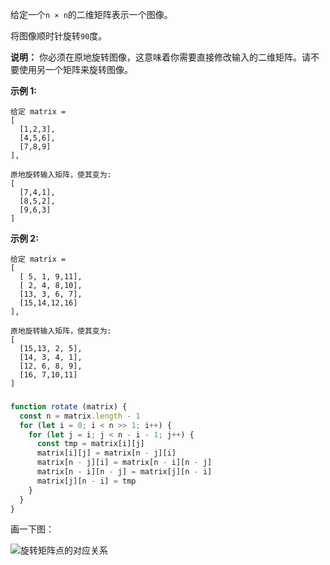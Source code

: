 给定一个`n × n`的二维矩阵表示一个图像。

将图像顺时针旋转`90`度。

**说明：**
你必须在原地旋转图像，这意味着你需要直接修改输入的二维矩阵。请不要使用另一个矩阵来旋转图像。

**示例 1:**
```
给定 matrix =
[
  [1,2,3],
  [4,5,6],
  [7,8,9]
],

原地旋转输入矩阵，使其变为:
[
  [7,4,1],
  [8,5,2],
  [9,6,3]
]
```

**示例 2:**
```
给定 matrix =
[
  [ 5, 1, 9,11],
  [ 2, 4, 8,10],
  [13, 3, 6, 7],
  [15,14,12,16]
], 

原地旋转输入矩阵，使其变为:
[
  [15,13, 2, 5],
  [14, 3, 4, 1],
  [12, 6, 8, 9],
  [16, 7,10,11]
]
```

###
```js
function rotate (matrix) {
  const n = matrix.length - 1
  for (let i = 0; i < n >> 1; i++) {
    for (let j = i; j < n - i - 1; j++) {
      const tmp = matrix[i][j]
      matrix[i][j] = matrix[n - j][i]
      matrix[n - j][i] = matrix[n - i][n - j]
      matrix[n - i][n - j] = matrix[j][n - i]
      matrix[j][n - i] = tmp
    }
  }
}
```

画一下图：

![旋转矩阵点的对应关系](https://p.pstatp.com/origin/1374b00012b10e84dd965)

